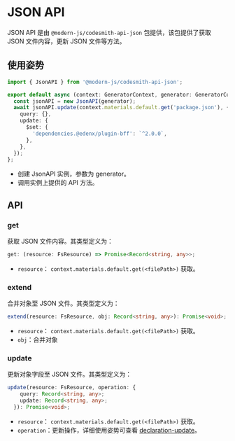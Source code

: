# JSON API

JSON API 是由 `@modern-js/codesmith-api-json` 包提供，该包提供了获取 JSON 文件内容，更新 JSON 文件等方法。

## 使用姿势

```ts
import { JsonAPI } from '@modern-js/codesmith-api-json';

export default async (context: GeneratorContext, generator: GeneratorCore) => {
  const jsonAPI = new JsonAPI(generator);
  await jsonAPI.update(context.materials.default.get('package.json'), {
    query: {},
    update: {
      $set: {
        'dependencies.@edenx/plugin-bff': `^2.0.0`,
      },
    },
  });
};
```

- 创建 JsonAPI 实例，参数为 generator。
- 调用实例上提供的 API 方法。

## API

### get

获取 JSON 文件内容。其类型定义为：

```ts
get: (resource: FsResource) => Promise<Record<string, any>>;
```

- `resource`： `context.materials.default.get(<filePath>)` 获取。

### extend

合并对象至 JSON 文件。其类型定义为：

```ts
extend(resource: FsResource, obj: Record<string, any>): Promise<void>;
```

- `resource`： `context.materials.default.get(<filePath>)` 获取。
- `obj`：合并对象

### update

更新对象字段至 JSON 文件。其类型定义为：

```ts
update(resource: FsResource, operation: {
    query: Record<string, any>;
    update: Record<string, any>;
  }): Promise<void>;
```

- `resource`： `context.materials.default.get(<filePath>)` 获取。
- `operation`：更新操作，详细使用姿势可查看 [declaration-update](https://www.npmjs.com/package/declaration-update)。
